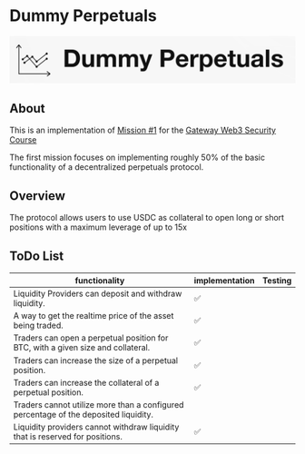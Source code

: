 # Dummy Perpetuals

![Dummy-Perpetuals](./images/Dummy-Perpetuals.jpg)

## About

This is an implementation of [Mission #1](https://guardianaudits.notion.site/Mission-1-Perpetuals-028ca44faa264d679d6789d5461cfb13) for the [Gateway Web3 Security Course](https://guardianaudits.notion.site/guardianaudits/Gateway-Free-Web3-Security-Course-574f4d819c144d7895cda6d61ba26503)

The first mission focuses on implementing roughly 50% of the basic functionality of a decentralized perpetuals protocol.

## Overview

The protocol allows users to use USDC as collateral to open long or short positions with a maximum leverage of up to 15x

## ToDo List

| functionality                                                | implementation | Testing |
| ------------------------------------------------------------ | -------------- | ------- |
| Liquidity Providers can deposit and withdraw liquidity.      | ✅              |         |
| A way to get the realtime price of the asset being traded.   | ✅              |         |
| Traders can open a perpetual position for BTC, with a given size and collateral. | ✅              |         |
| Traders can increase the size of a perpetual position.       | ✅              |         |
| Traders can increase the collateral of a perpetual position. | ✅              |         |
| Traders cannot utilize more than a configured percentage of the deposited liquidity. |                |         |
| Liquidity providers cannot withdraw liquidity that is reserved for positions. | ✅              |         |
